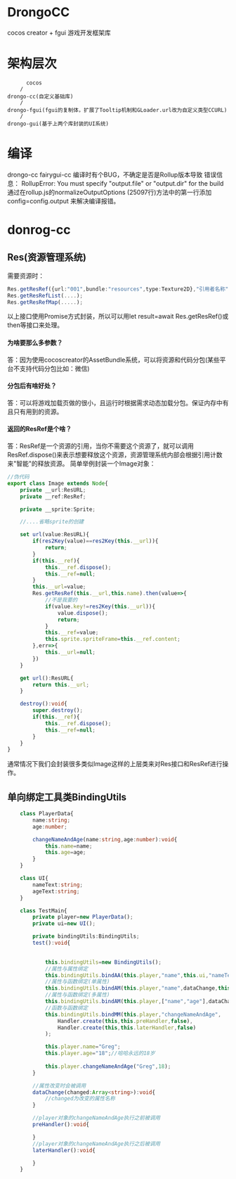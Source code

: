 # DrongoCC
cocos creator + fgui   游戏开发框架库
# 架构层次
          cocos
        /
    drongo-cc(自定义基础库)
        /
    drongo-fgui(fgui的复制体，扩展了Tooltip机制和GLoader.url改为自定义类型CCURL)
        /
    drongo-gui(基于上两个库封装的UI系统)
# 编译
drongo-cc fairygui-cc  编译时有个BUG，不确定是否是Rollup版本导致
错误信息： RollupError: You must specify "output.file" or "output.dir" for the build
通过在rollup.js的normalizeOutputOptions (25097行)方法中的第一行添加 config=config.output 来解决编译报错。



# donrog-cc

## Res(资源管理系统)
需要资源时：
~~~ts
Res.getResRef({url:"001",bundle:"resources",type:Texture2D},"引用者名称",progress);
Res.getResRefList(....);
Res.getResRefMap(.....);
~~~
以上接口使用Promise方式封装，所以可以用let result=await Res.getResRef()或then等接口来处理。

#### 为啥要那么多参数？
答：因为使用cocoscreator的AssetBundle系统，可以将资源和代码分包(某些平台不支持代码分包比如：微信)

#### 分包后有啥好处？
答：可以将游戏加载页做的很小，且运行时根据需求动态加载分包。保证内存中有且只有用到的资源。

#### 返回的ResRef是个啥？
答：ResRef是一个资源的引用，当你不需要这个资源了，就可以调用ResRef.dispose()来表示想要释放这个资源，资源管理系统内部会根据引用计数来"智能"的释放资源。
简单举例封装一个Image对象：
~~~ts
//伪代码
export class Image extends Node{
    private __url:ResURL;
    private __ref:ResRef;

    private __sprite:Sprite;

    //....省略sprite的创建

    set url(value:ResURL){
        if(res2Key(value)==res2Key(this.__url)){
            return;
        }
        if(this.__ref){
            this.__ref.dispose();
            this.__ref=null;
        }
        this.__url=value;
        Res.getResRef(this.__url,this.name).then(value=>{
            //不是我要的
            if(value.key!=res2Key(this.__url)){
                value.dispose();
                return;
            }
            this.__ref=value;
            this.sprite.spriteFrame=this.__ref.content;
        },err=>{
            this.__url=null;
        })
    }

    get url():ResURL{
        return this.__url;
    }

    destroy():void{
        super.destroy();
        if(this.__ref){
            this.__ref.dispose();
            this.__ref=null;
        }
    }
}
~~~

通常情况下我们会封装很多类似Image这样的上层类来对Res接口和ResRef进行操作。

## 单向绑定工具类BindingUtils
~~~ ts
    class PlayerData{
        name:string;
        age:number;

        changeNameAndAge(name:string,age:number):void{
            this.name=name;
            this.age=age;
        }
    }

    class UI{
        nameText:string;
        ageText:string;
    }

    class TestMain{
        private player=new PlayerData();
        private ui=new UI();

        private bindingUtils:BindingUtils;
        test():void{

            
            this.bindingUtils=new BindingUtils();
            //属性与属性绑定
            this.bindingUtils.bindAA(this.player,"name",this.ui,"nameText");
            //属性与函数绑定(单属性)
            this.bindingUtils.bindAM(this.player,"name",dataChange,this);
            //属性与函数绑定(多属性)
            this.bindingUtils.bindAM(this.player,["name","age"],dataChange,this);
            //函数与函数绑定
            this.bindingUtils.bindMM(this.player,"changeNameAndAge",
                Handler.create(this,this.preHandler,false),
                Handler.create(this,this.laterHandler,false)
            );

            this.player.name="Greg";
            this.player.age="18";//哈哈永远的18岁
            
            this.player.changeNameAndAge("Greg",18);
        }

        //属性改变时会被调用
        dataChange(changed:Array<string>):void{
            //changed为改变的属性名称
        }

        //player对象的changeNameAndAge执行之前被调用
        preHandler():void{

        }
        //player对象的changeNameAndAge执行之后被调用
        laterHandler():void{

        }
    }
    
~~~